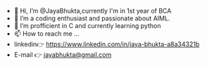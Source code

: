 - 👋 Hi, I’m @JayaBhukta,currently I'm in 1st year of BCA
- 👀 I’m a coding enthusiast and passionate about AIML.
- 🌱 I’m profficient in C and currently learning python
- 📫 How to reach me ...
- linkedin👉 https://www.linkedin.com/in/jaya-bhukta-a8a34321b
- E-mail 👉 jayabhukta@gmail.com

<!---
JayaBhukta/JayaBhukta is a ✨ special ✨ repository because its `README.md` (this file) appears on your GitHub profile.
You can click the Preview link to take a look at your changes.
--->
